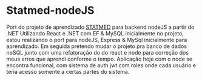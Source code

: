 # Statmed-nodeJS
 Port do projeto de aprendizado [STATMED](https://github.com/ICEI-PUC-Minas-PMV-ADS/statmed) para backend nodeJS a partir do .NET
 Utilizando React e .NET com EF & MySQL inicialmente no projeto, estou realizando o port para nodeJS, Express & MySql inicialmente para aprendizado. Em seguida pretendo mudar o projeto pra banco de dados noSQL junto com uma refatoração do do react e node para correção dos meus erros que aprendi conforme o tempo.
 Aplicação hoje com o node se encontra funcional, com sistema de auth jwt com roles onde cada usuário e teria acesso somente a certas partes do sistema.
